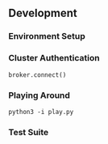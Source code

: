 
## Development

### Environment Setup

### Cluster Authentication

`broker.connect()`

### Playing Around

`python3 -i play.py`

### Test Suite

